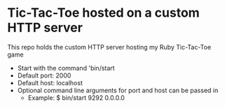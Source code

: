 Tic-Tac-Toe hosted on a custom HTTP server
===========

This repo holds the custom HTTP server hosting my Ruby Tic-Tac-Toe game
* Start with the command 'bin/start
* Default port: 2000
* Default host: localhost
* Optional command line arguments for port and host can be passed in
    * Example: $ bin/start 9292 0.0.0.0




